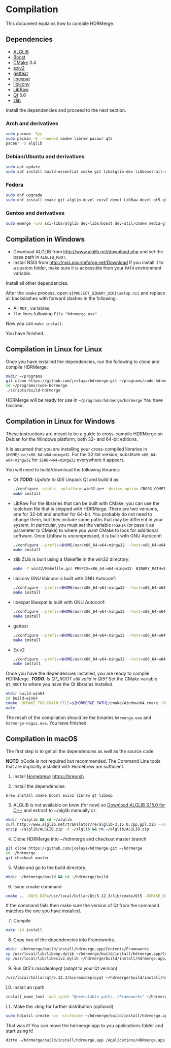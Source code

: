 # Compilation

This document explains how to compile HDRMerge.

## Dependencies

- [ALGLIB](http://www.alglib.net/)
- [Boost](http://www.boost.org/)
- [CMake](https://cmake.org/) 3.4
- [exiv2](http://www.exiv2.org/)
- [gettext](http://www.gnu.org/software/gettext/)
- [libexpat](http://expat.sourceforge.net/)
- [libiconv](https://www.gnu.org/software/libiconv/)
- [LibRaw](http://www.libraw.org/)
- [Qt](https://www.qt.io/) 5.6
- [zlib](http://www.zlib.net/)

Install the dependencies and proceed to the next section.

### Arch and derivatives

```bash
sudo pacman -Syy
sudo pacman -S --needed cmake libraw pacaur qt5
pacaur -S alglib
```

### Debian/Ubuntu and derivatives

```bash
sudo apt update
sudo apt install build-essential cmake git libalglib-dev libboost-all-dev libexiv2-dev libexpat-dev libraw-dev qt5-default zlib1g-dev
```

### Fedora

```bash
sudo dnf upgrade
sudo dnf install cmake git alglib-devel exiv2-devel LibRaw-devel qt5-qtbase-devel zlib-devel
```

### Gentoo and derivatives

```bash
sudo emerge -uva sci-libs/alglib dev-libs/boost dev-util/cmake media-gfx/exiv2 dev-vcs/git media-libs/libraw sys-devel/gettext dev-libs/expat virtual/libiconv dev-qt/qtcore:5 sys-libs/zlib
```

## Compilation in Windows

- Download ALGLIB from http://www.alglib.net/download.php and set the base path in `ALGLIB_ROOT`.
- Install NSIS from http://nsis.sourceforge.net/Download
  If you install it to a custom folder, make sure it is accessible from your `PATH` environment variable.

Install all other dependencies.

After the `cmake` process, open `${PROJECT_BINARY_DIR}\setup.nsi` and replace all backslashes with forward slashes in the following:
- All `MUI_` variables.
- The lines following `File "hdrmerge.exe"`

Now you can `make install`.

You have finished.

## Compilation in Linux for Linux

Once you have installed the dependencies, run the following to clone and compile HDRMerge:

```bash
mkdir ~/programs
git clone https://github.com/jcelaya/hdrmerge.git ~/programs/code-hdrmerge
cd ~/programs/code-hdrmerge
./scripts/build-hdrmerge
```

HDRMerge will be ready for use in `~/programs/hdrmerge/hdrmerge`
You have finished.

## Compilation in Linux for Windows

These instructions are meant to be a guide to cross-compile HDRMerge on Debian for the Windows platform, both 32- and 64-bit editions.

It is assumed that you are installing your cross-compiled libraries in `$HOME/usr/x86_64-w64-mingw32`.
For the 32-bit version, substitute `x86_64-w64-mingw32` for `i686-w64-mingw32` everywhere it appears.

You will need to build/download the following libraries:
- Qt
_**TODO**: Update to Qt5_
Unpack Qt and build it as:
  ```bash
  ./configure -static -xplatform win32-g++ -device-option CROSS_COMPILE=x86_64-w64-mingw32- -prefix $HOME/usr/x86_64-w64-mingw32/Qt-4.8.6-static -opensource -qt-sql-sqlite -no-qt3support -no-xmlpatterns -no-multimedia -no-phonon -no-webkit -no-javascript-jit -no-script -no-scripttools -no-declarative -qt-zlib -qt-libtiff -qt-libpng -qt-libmng -qt-libjpeg -no-openssl -no-nis -no-cups -no-dbus -qt-freetype -make libs -nomake tools -nomake examples -nomake tests -qtlibinfix 4
  make install
  ```
- LibRaw
For the libraries that can be built with CMake, you can use the toolchain file that is shipped with HDRMerge. There are two versions, one for 32-bit and another for 64-bit. You probably do not need to change them, but they include some paths that may be different in your system. In particular, you must set the variable `PREFIX` (or pass it as parameter to CMake) to where you want CMake to look for additional software.
Once LibRaw is uncompressed, it is built with GNU Autoconf:
  ```bash
  ./configure --prefix=$HOME/usr/x86_64-w64-mingw32 --host=x86_64-w64-mingw32 --disable-shared --enable-openmp --disable-jpeg --disable-jasper --disable-lcms --disable-examples
  make install
  ```
- zlib
ZLib is built using a Makefile in the win32 directory:
  ```bash
  make -f win32/Makefile.gcc PREFIX=x86_64-w64-mingw32- BINARY_PATH=$HOME/usr/x86_64-w64-mingw32/bin INCLUDE_PATH=$HOME/usr/x86_64-w64-mingw32/include LIBRARY_PATH=$HOME/usr/x86_64-w64-mingw32/lib install
  ```
- libiconv
GNU libiconv is built with GNU Autoconf:
  ```bash
  ./configure --prefix=$HOME/usr/x86_64-w64-mingw32 --host=x86_64-w64-mingw32 --disable-shared
  make install
  ```
- libexpat
libexpat is built with GNU Autoconf:
  ```bash
  ./configure --prefix=$HOME/usr/x86_64-w64-mingw32 --host=x86_64-w64-mingw32 --disable-shared
  make install
  ```
- gettext
  ```bash
  ./configure --prefix=$HOME/usr/x86_64-w64-mingw32 --host=x86_64-w64-mingw32 --disable-shared
  make install
  ```
- Exiv2
  ```bash
  ./configure --prefix=$HOME/usr/x86_64-w64-mingw32 --host=x86_64-w64-mingw32 --disable-shared --with-zlib=$HOME/usr/x86_64-w64-mingw32
  make install
  ```

Once you have the dependencies installed, you are ready to compile HDRMerge.
_**TODO**: Is QT_ROOT still valid in Qt5?_
Set the CMake variable `QT_ROOT` to where you have the Qt libraries installed.

```bash
mkdir build-win64
cd build-win64
cmake -DCMAKE_TOOLCHAIN_FILE=${HDRMERGE_PATH}/cmake/Windows64.cmake -DPREFIX=$HOME/usr/x86_64-w64-mingw32 -DQT_ROOT=$HOME/usr/x86_64-w64-mingw32/Qt-4.8.6-static ${HDRMERGE_PATH}
make
```

The result of the compilation should be the binaries `hdrmerge.exe` and `hdrmerge-nogui.exe`.
You have finished.

## Compilation in macOS

The first step is to get all the dependencies as well as the source code:

**NOTE:** xCode is not required but recommended. The Command Line tools that are implicitly installed with Homebrew are sufficient.

1. Install [Homebrew](https://brew.sh):
https://brew.sh

2. Install the dependencies:
``` bash
brew install cmake boost exiv2 libraw qt libomp
```
3. ALGLIB is not available on brew (for now) so [Download ALGLIB 3.15.0 for C++](http://www.alglib.net/download.php) and extract to ~/alglib manually or:
``` bash
mkdir ~/alglib && cd ~/alglib
curl http://www.alglib.net/translator/re/alglib-3.15.0.cpp.gpl.zip --output ~/alglib/ALGLIB.zip
unzip ~/alglib/ALGLIB.zip -d ~/alglib && rm ~/alglib/ALGLIB.zip
```

4. Clone HDRMerge into ~/hdrmerge and checkout master branch
``` bash
git clone https://github.com/jcelaya/hdrmerge.git ~/hdrmerge
cd ~/hdrmerge
git checkout master
```
5. Make and go to the build directory.
``` bash
mkdir ~/hdrmerge/build && cd ~/hdrmerge/build
```
6. Issue cmake command
``` bash
cmake .. -DQt5_DIR=/usr/local/Cellar/Qt/5.12.3/lib/cmake/Qt5 -DCMAKE_BUILD_TYPE=Release -DOpenMP_C_FLAGS=-fopenmp=libomp -DOpenMP_CXX_FLAGS=-fopenmp=libomp -DOpenMP_C_LIB_NAMES="libomp" -DOpenMP_CXX_LIB_NAMES="libomp" -DOpenMP_libomp_LIBRARY="/usr/local/lib/libomp.dylib" -DOpenMP_CXX_FLAGS="-Xpreprocessor -fopenmp /usr/local/lib/libomp.dylib -I/usr/local/include" -DOpenMP_CXX_LIB_NAMES="libomp" -DOpenMP_C_FLAGS="-Xpreprocessor -fopenmp /usr/local/lib/libomp.dylib -I/usr/local/include" -DCMAKE_VERBOSE_MAKEFILE:BOOL=ON  -DALGLIB_ROOT=$HOME/alglib/cpp -DALGLIB_INCLUDES=$HOME/alglib/cpp/src -DALGLIB_LIBRARIES=$HOME/alglib/cpp/src -DCMAKE_INSTALL_BINDIR=$HOME/hdrmerge/build/install
```
If the command fails then make sure the version of Qt from the command matches the one you have installed.

7. Compile
``` bash
make -j4 install
```

8. Copy two of the dependencies into Frameworks.
``` bash
mkdir ~/hdrmerge/build/install/hdrmerge.app/Contents/Frameworks
cp /usr/local/lib/libomp.dylib ~/hdrmerge/build/install/hdrmerge.app/Contents/Frameworks/.
cp /usr/local/lib/libexiv2.dylib ~/hdrmerge/build/install/hdrmerge.app/Contents/Frameworks/.
```

9. Run Qt5's macdeployqt (adapt to your Qt version)
``` bash
/usr/local/Cellar/qt/5.12.3/bin/macdeployqt ~/hdrmerge/build/install/hdrmerge.app -no-strip -verbose=1
```

10. Install an rpath
``` bash
install_name_tool -add_rpath "@executable_path/../Frameworks" ~/hdrmerge/build/install/hdrmerge.app/Contents/MacOS/hdrmerge
```

11. Make the .dmg for further distribution (optional)
``` bash
sudo hdiutil create -ov -srcfolder ~/hdrmerge/build/install/hdrmerge.app ~/hdrmerge/build/install/HDRMerge.dmg
```

That was it! You can move the hdrmerge.app to you applications folder and start using it!
``` bash
ditto ~/hdrmerge/build/install/hdrmerge.app /Applications/HDRmerge.app
```
